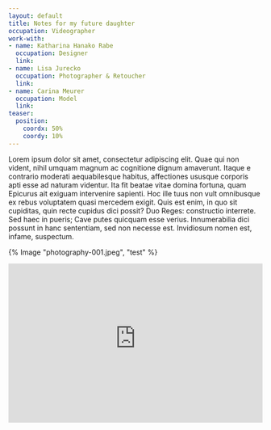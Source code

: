 ```yaml
---
layout: default
title: Notes for my future daughter
occupation: Videographer
work-with:
- name: Katharina Hanako Rabe
  occupation: Designer
  link:
- name: Lisa Jurecko
  occupation: Photographer & Retoucher
  link:
- name: Carina Meurer
  occupation: Model
  link:
teaser:
  position:
    coordx: 50%
    coordy: 10%
---
```




Lorem ipsum dolor sit amet, consectetur adipiscing elit. Quae qui non vident, nihil umquam magnum ac cognitione dignum amaverunt. Itaque e contrario moderati aequabilesque habitus, affectiones ususque corporis apti esse ad naturam videntur. Ita fit beatae vitae domina fortuna, quam Epicurus ait exiguam intervenire sapienti. Hoc ille tuus non vult omnibusque ex rebus voluptatem quasi mercedem exigit. Quis est enim, in quo sit cupiditas, quin recte cupidus dici possit? Duo Reges: constructio interrete. Sed haec in pueris; Cave putes quicquam esse verius. Innumerabilia dici possunt in hanc sententiam, sed non necesse est. Invidiosum nomen est, infame, suspectum. 



{% Image "photography-001.jpeg", "test" %}

<iframe height="315" src="https://www.youtube-nocookie.com/embed/wC8WimGFLrU?controls=0" title="YouTube video player" frameborder="0" allow="accelerometer; autoplay; clipboard-write; encrypted-media; gyroscope; picture-in-picture" style="--aspect-ratio: 16 / 9; width: 100%;" allowfullscreen></iframe>